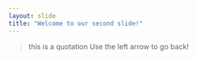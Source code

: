 ```yaml
---
layout: slide
title: "Welcome to our second slide!"
---
```

> this is a quotation
Use the left arrow to go back!
